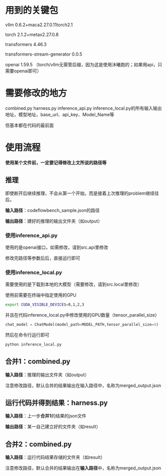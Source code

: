 # 用到的关键包
vllm                          0.6.2+maca2.27.0.11torch2.1

torch                         2.1.2+metax2.27.0.8

transformers                  4.46.3

transformers-stream-generator 0.0.5

openai                        1.59.5
（torch/vllm无需管后缀，因为这是使用沐曦跑的；如果用api，只需要openai即可）


# 需要修改的地方
combined.py harness.py inference_api.py inference_local.py的所有输入输出地址，模型地址，base_url、api_key、Model_Name等

但基本都在代码的最前面

# 使用流程
**使用某个文件前，一定要记得修改上文所说的路径等**

## 推理
即使断开后继续推理，不会从第一个开始，而是接着上次推理的problem继续往后。

**输入路径**：codeflowbench_sample.json的路径

**输出路径**：建好的推理的输出文件夹（如output）

### 使用inference_api.py
使用的是openai接口，如需修改，请到src.api里修改

修改完路径等参数后后，直接运行即可

### 使用inference_local.py
需要使用的是下载到本地的大模型（需要修改，请到src.local里修改）

使用前需要在终端中指定使用的GPU
```bash
export CUDA_VISIBLE_DEVICES=0,1,2,3
```
并且在代码inference_local.py中修改使用的GPU数量（tensor_parallel_size）
```python
chat_model = ChatModel(model_path=MODEL_PATH,tensor_parallel_size=4)
```
然后在命令行运行即可
```bash
python inference_local.py
```

## 合并1：combined.py
**输入路径**：推理的输出文件夹（如output）

注意修改路径，默认合并的结果输出在输入路径中，名称为merged_output.json

## 运行代码并得到结果：harness.py
**输入路径**：上一步**合并1**的结果的json文件

**输出路径**：某一自己建立好的文件夹（如result）

## 合并2：combined.py
**输入路径**：运行代码结果存储的文件夹（如result）

注意修改路径，默认合并的结果输出在**输入路径**中，名称为merged_output.json
